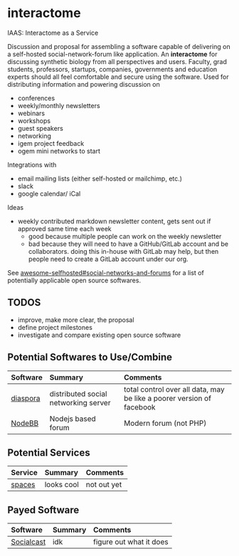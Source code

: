 # interactome
IAAS: Interactome as a Service

Discussion and proposal for assembling a software capable of delivering on a self-hosted social-network-forum like application. An **interactome** for discussing synthetic biology from all perspectives and users. Faculty, grad students, professors, startups, companies, governments and education experts should all feel comfortable and secure using the software. Used for distributing information and powering discussion on

- conferences
- weekly/monthly newsletters
- webinars
- workshops
- guest speakers
- networking
- igem project feedback
- ogem mini networks to start

Integrations with
- email mailing lists (either self-hosted or mailchimp, etc.)
- slack
- google calendar/ iCal


Ideas
- weekly contributed markdown newsletter content, gets sent out if approved same time each week
  * good because multiple people can work on the weekly newsletter
  * bad because they will need to have a GitHub/GitLab account and be collaborators. doing this in-house with GitLab may help, but then people need to create a GitLab account under our org. 

See [awesome-selfhosted#social-networks-and-forums](https://github.com/Kickball/awesome-selfhosted#social-networks-and-forums) for a list of potentially applicable open source softwares.

## TODOS
- improve, make more clear, the proposal
- define project milestones
- investigate and compare existing open source software

## Potential Softwares to Use/Combine

<!-- confused how to write a markdown table? -->
<!-- see: https://github.com/adam-p/markdown-here/wiki/Markdown-Cheatsheet#tables -->
<!-- each row must be on one line. best editing environment will be a text editor with soft-wrap on -->
<!-- plus use link names like here to keep it cleaner -->

| Software             | Summary                              | Comments                              |
|:---------------------|:-------------------------------------|:--------------------------------------|
| [diaspora][diaspora] | distributed social networking server | total control over all data, may be like a poorer version of facebook |
| [NodeBB][NodeBB]     | Nodejs based forum                   | Modern forum (not PHP)                |

[diaspora]: https://diasporafoundation.org/
[NodeBB]: https://nodebb.org/

## Potential Services

| Service          | Summary    | Comments    |
|:-----------------|:-----------|:------------|
| [spaces][spaces] | looks cool | not out yet |

[spaces]: https://get.google.com/spaces/

## Payed Software


| Software                 | Summary                              | Comments                              |
|:-------------------------|:-------------------------------------|:--------------------------------------|
| [Socialcast][Socialcast] | idk                                  | figure out what it does               |


[Socialcast]: http://www.socialcast.com/pricing#pricing
